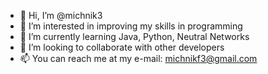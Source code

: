 - 👋 Hi, I’m @michnik3
- 👀 I’m interested in improving my skills in programming
- 🌱 I’m currently learning Java, Python, Neutral Networks
- 💞️ I’m looking to collaborate with other developers
- 📫 You can reach me at my e-mail: michnikf3@gmail.com

<!---
michnik3/michnik3 is a ✨ special ✨ repository because its `README.md` (this file) appears on your GitHub profile.
You can click the Preview link to take a look at your changes.
--->
